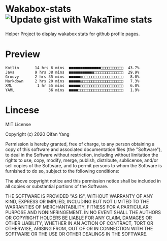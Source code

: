  # Wakabox-stats ![Update gist with WakaTime stats](https://github.com/underwindfall/wakabox-stats/workflows/Update%20gist%20with%20WakaTime%20stats/badge.svg)

  Helper Project to display wakabox stats for github profile pages. 
 # Preview 
  
  ```  
 Kotlin       14 hrs 6 mins  ■■■■■■■■■■■■■■□□□□□□□□□□  43.7%
Java         9 hrs 38 mins  ■■■■■■■■■■▦□□□□□□□□□□□□□  29.9%
Groovy       2 hrs 35 mins  ■■■■■▥□□□□□□□□□□□□□□□□□□   8.0%
Markdown     2 hrs 20 mins  ■■■■■◱□□□□□□□□□□□□□□□□□□   7.3%
XML           1 hr 55 mins  ■■■■■□□□□□□□□□□□□□□□□□□□   6.0%
YAML               36 mins  ■■■■□□□□□□□□□□□□□□□□□□□□   1.9% 
 ``` 
  
 
 # Lincese 

  MIT License

  Copyright (c) 2020 Qifan Yang
  
  Permission is hereby granted, free of charge, to any person obtaining a copy
  of this software and associated documentation files (the "Software"), to deal
  in the Software without restriction, including without limitation the rights
  to use, copy, modify, merge, publish, distribute, sublicense, and/or sell
  copies of the Software, and to permit persons to whom the Software is
  furnished to do so, subject to the following conditions:
  
  The above copyright notice and this permission notice shall be included in all
  copies or substantial portions of the Software.
  
  THE SOFTWARE IS PROVIDED "AS IS", WITHOUT WARRANTY OF ANY KIND, EXPRESS OR
  IMPLIED, INCLUDING BUT NOT LIMITED TO THE WARRANTIES OF MERCHANTABILITY,
  FITNESS FOR A PARTICULAR PURPOSE AND NONINFRINGEMENT. IN NO EVENT SHALL THE
  AUTHORS OR COPYRIGHT HOLDERS BE LIABLE FOR ANY CLAIM, DAMAGES OR OTHER
  LIABILITY, WHETHER IN AN ACTION OF CONTRACT, TORT OR OTHERWISE, ARISING FROM,
  OUT OF OR IN CONNECTION WITH THE SOFTWARE OR THE USE OR OTHER DEALINGS IN THE
  SOFTWARE.
